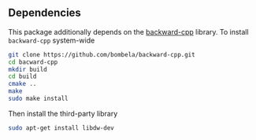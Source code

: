 
## Dependencies

This package additionally depends on the [backward-cpp](backward-cpp-github) library. To install `backward-cpp` system-wide

```bash
git clone https://github.com/bombela/backward-cpp.git
cd bacward-cpp
mkdir build
cd build
cmake ..
make
sudo make install
```

Then install the third-party library

```bash
sudo apt-get install libdw-dev
```

[backward-cpp-github]: https://github.com/bombela/backward-cpp